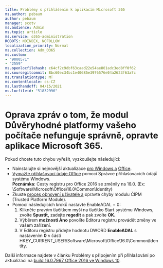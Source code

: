 ```yaml
---
title: Problémy s přihlášením k aplikacím Microsoft 365
ms.author: pebaum
author: pebaum
manager: scotv
ms.audience: Admin
ms.topic: article
ms.service: o365-administration
ROBOTS: NOINDEX, NOFOLLOW
localization_priority: Normal
ms.collection: Adm_O365
ms.custom:
- "9000571"
- "2559"
ms.openlocfilehash: c64cf2c9dbf63caad22e54ae801adc3ed8ff0f62
ms.sourcegitcommit: 8bc60ec34bc1e40685e3976576e04a2623f63a7c
ms.translationtype: MT
ms.contentlocale: cs-CZ
ms.lasthandoff: 04/15/2021
ms.locfileid: "51832996"
---
```

# <a name="fixing-the-microsoft-365-apps-your-computers-trusted-platform-module-is-not-functioning-properly-message"></a>Oprava zpráv o tom, že modul Důvěryhodné platformy vašeho počítače nefunguje správně, opravte aplikace Microsoft 365.

Pokud chcete tuto chybu vyřešit, vyzkoušejte následující:

- Nainstalujte si nejnovější aktualizace [pro Windows a](https://support.microsoft.com/help/4027667/windows-10-update) [Office](https://support.office.com/article/update-office-and-your-computer-with-microsoft-update-2ab296f3-7f03-43a2-8e50-46de917611c5).
- [Vymažte přihlašovací údaje Office](https://docs.microsoft.com/office/troubleshoot/office-suite-issues/another-account-already-signed-in#step-4-clear-cached-credentials-on-the-computer) pomocí Správce přihlašovacích údajů systému Windows.<br/>
    **Poznámka:** Cesty registru pro Office 2016 se změnily na 16.0. (Ex: \Software\Microsoft\Office\16.0\Common\Identity\)
- Zkuste [proces obnovení uživatele a](https://docs.microsoft.com/office365/troubleshoot/administration/connection-issue-when-sign-in-office-2016#symptom-2) opravte chyby modulu ČIPM (Trusted Platform Module).
- Pomocí následujících kroků nastavte EnableADAL = 0:  
    1. Klikněte pravým tlačítkem myši na tlačítko Start systému Windows, zvolte **Spustit,** zadejte **regedit** a pak zvolte **OK.**
    2. Výběrem **možnosti Ano** povolíte Editoru registru provádět změny ve vašem zařízení.
    3. V Editoru registru přidejte hodnotu DWORD **EnableADAL** s nastavením **0** v části HKEY_CURRENT_USER\Software\Microsoft\Office\16.0\Common\Identity.

Další informace najdete v článku Problémy s připojením při přihlašování po aktualizaci na [build 16.0.7967 Office 2016 ve Windows 10](https://docs.microsoft.com/office365/troubleshoot/administration/connection-issue-when-sign-in-office-2016).